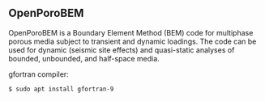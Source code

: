 ## OpenPoroBEM

OpenPoroBEM is a Boundary Element Method (BEM) code for multiphase porous media subject to transient and dynamic loadings. The code can be used for dynamic (seismic site effects) and quasi-static analyses of bounded, unbounded, and half-space media. 

gfortran compiler:
```
$ sudo apt install gfortran-9
```

 
